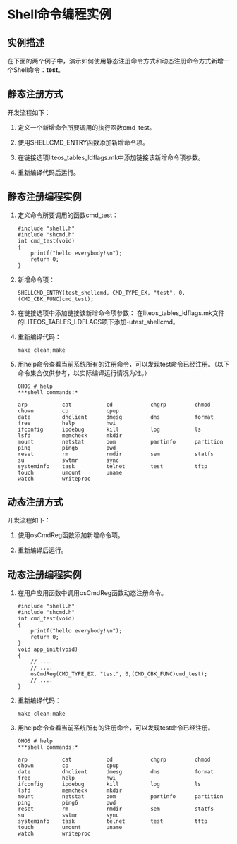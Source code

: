# Shell命令编程实例

## 实例描述

在下面的两个例子中，演示如何使用静态注册命令方式和动态注册命令方式新增一个Shell命令：**test**。

## 静态注册方式

开发流程如下：

1. 定义一个新增命令所要调用的执行函数cmd_test。

2. 使用SHELLCMD_ENTRY函数添加新增命令项。

3. 在链接选项liteos_tables_ldflags.mk中添加链接该新增命令项参数。

4. 重新编译代码后运行。


## 静态注册编程实例

1. 定义命令所要调用的函数cmd_test：
     
   ```
   #include "shell.h" 
   #include "shcmd.h"  
   int cmd_test(void) 
   {     
       printf("hello everybody!\n");     
       return 0; 
   }
   ```

2. 新增命令项：
     
   ```
   SHELLCMD_ENTRY(test_shellcmd, CMD_TYPE_EX, "test", 0, (CMD_CBK_FUNC)cmd_test);
   ```

3. 在链接选项中添加链接该新增命令项参数：
   在liteos_tables_ldflags.mk文件的LITEOS_TABLES_LDFLAGS项下添加-utest_shellcmd。

4. 重新编译代码：
     
   ```
   make clean;make
   ```

5. 用help命令查看当前系统所有的注册命令，可以发现test命令已经注册。（以下命令集合仅供参考，以实际编译运行情况为准。）
     
   ```
   OHOS # help
   ***shell commands:*
   
   arp           cat           cd            chgrp         chmod         chown         cp            cpup          
   date          dhclient      dmesg         dns           format        free          help          hwi           
   ifconfig      ipdebug       kill          log           ls            lsfd          memcheck      mkdir         
   mount         netstat       oom           partinfo      partition     ping          ping6         pwd           
   reset         rm            rmdir         sem           statfs        su            swtmr         sync          
   systeminfo    task          telnet        test          tftp          touch         umount        uname         
   watch         writeproc     
   ```


## 动态注册方式

开发流程如下：

1. 使用osCmdReg函数添加新增命令项。

2. 重新编译后运行。


## 动态注册编程实例

1. 在用户应用函数中调用osCmdReg函数动态注册命令。
     
   ```
   #include "shell.h" 
   #include "shcmd.h"  
   int cmd_test(void) 
   {     
       printf("hello everybody!\n");     
       return 0; 
   }  
   void app_init(void) 
   {      
       // ....      
       // ....      
       osCmdReg(CMD_TYPE_EX, "test", 0,(CMD_CBK_FUNC)cmd_test);      
       // .... 
   }
   ```

2. 重新编译代码：
     
   ```
   make clean;make
   ```

3. 用help命令查看当前系统所有的注册命令，可以发现test命令已经注册。
     
   ```
   OHOS # help
   ***shell commands:*
   
   arp           cat           cd            chgrp         chmod         chown         cp            cpup          
   date          dhclient      dmesg         dns           format        free          help          hwi           
   ifconfig      ipdebug       kill          log           ls            lsfd          memcheck      mkdir         
   mount         netstat       oom           partinfo      partition     ping          ping6         pwd           
   reset         rm            rmdir         sem           statfs        su            swtmr         sync          
   systeminfo    task          telnet        test          tftp          touch         umount        uname         
   watch         writeproc     
   ```
